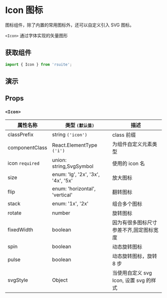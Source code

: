 # Icon 图标 

图标组件，除了内置的常用图标外，还可以自定义引入 SVG 图标。

`<Icon>` 通过字体实现的矢量图形

## 获取组件

```js
import { Icon } from 'rsuite';
```

## 演示

<!--{demo}-->

## Props

### `<Icon>`

| 属性名称        | 类型 `(默认值)`                    | 描述                                    |
| --------------- | ---------------------------------- | --------------------------------------- |
| classPrefix     | string `('icon')`                  | class 前缀                              |
| componentClass  | React.ElementType `('i')`          | 为组件自定义元素类型                    |
| icon `required` | union: string,SvgSymbol            | 使用的 icon 名                          |
| size            | enum: 'lg', '2x', '3x', '4x', '5x' | 放大图标                                |
| flip            | enum: 'horizontal', 'vertical'     | 翻转图标                                |
| stack           | enum: '1x', '2x'                   | 组合多个图标                            |
| rotate          | number                             | 旋转图标                                |
| fixedWidth      | boolean                            | 因为有很多图标尺寸参差不齐,固定图标宽度 |
| spin            | boolean                            | 动态旋转图标                            |
| pulse           | boolean                            | 动态旋转图标，旋转 8 步                 |
| svgStyle        | Object                             | 当使用自定义 svg Icon, 设置 svg 的样式  |
